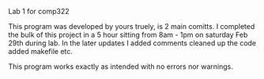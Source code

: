 Lab 1 for comp322

This program was developed by yours truely, is 2 main comitts.
I completed the bulk of this project in a 5 hour sitting from 8am - 1pm on saturday Feb 29th during lab. 
In the later updates I added comments cleaned up the code added makefile etc.  

This program works exactly as intended with no errors nor warnings. 
